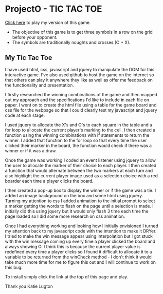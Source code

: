 ProjectO - TIC TAC TOE
===============

[Click here](https://katiezoe.github.io/project0/) to play my version of this game:

* The objective of this game is to get three symbols in a row on the grid before your opponent.
* The symbols are traditionally noughts and crosses (O + X).

## My Tic Tac Toe ##

I have used html, css, javascript and jquery to manipulate the DOM for this interactive game. I've also used github to host the game on the internet so that others can play it anywhere they like as well as offer me feedback on the functionality and presentation.

I firstly researched the winning combinations of the game and then mapped out my approach and the specifications I'd like to include in each file on paper. I went on to create the html file using a table for the game board and css file for the webpage so that I could clearly test my javascript and jquery code at each stage.

I used jquery to allocate the X's and O's to each square in the  table and a for loop to allocate the current player's marking to the cell. I then created a function using the winning combinations with if statements to return the winner. I added that function to the for loop so that every time the user clicked their marker in the board, the function would check if there was a winner or if it was a draw.

Once the game was working I coded an event listener using jquery to allow the user to allocate the marker of their choice to each player. I then created a function that would alternate between the two markers at each turn and also highlight the current player image used as a selection choice with a red boarder each time a player clicks the board.

I then created a pop-up box to display the winner or if the game was a tie. I added an image background on the box and some html using jquery. Turning my attention to css I added animation to the initial prompt to select a marker getting the words to flash on the page until a selection is made. I initially did this using jquery but it would only flash 3 time each time the page loaded so I did some more research on css animation.

Once I had everything working and looking how I initially envisioned I turned my attention back to my javascript code with the intention to make it DRYer. I tried to make the win message appear using interpolation but I got stuck with the win message coming up every time a player clicked the board and always showing O. I think this is because the current player value is redefined every time a player clicks so I found it difficult to allocate it to a variable to be returned from the winCheck method - I don't think it would take much more time for me to figure this out and I will continue to work on this bug.

To install simply click the link at the top of this page and play.

Thank you
Katie Lugton 
